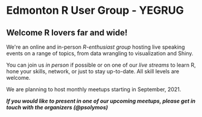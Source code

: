 # Edmonton R User Group - YEGRUG

## Welcome R lovers far and wide! 

We're an online and in-person _R-enthusiast group_ hosting live speaking events on a range of topics, from data wrangling to visualization and Shiny. 

You can join us _in person_ if possible or on one of our _live streams_ to learn R, hone your skills, network, or just to stay up-to-date. All skill levels are welcome.

We are planning to host monthly meetups starting in September, 2021.

***If you would like to present in one of our upcoming meetups, please get in touch with the organizers (@psolymos)***
